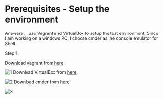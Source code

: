 # Prerequisites - Setup the environment

Answers : I use Vagrant and VirtualBox to setup the test environment. Since I am working on a windows PC, I choose cmder as the console emulator for Shell.

Step 1.

Download Vagrant from [here](https://www.vagrantup.com/)

![1](https://github.com/allenz16/hiring-engineers/blob/solutions-engineer/screenshots/1.png)
Download VirtualBox from [here](https://www.virtualbox.org/).

![2](https://github.com/allenz16/hiring-engineers/blob/solutions-engineer/screenshots/10.png)
Download cmder from [here](http://cmder.net/)

![3](https://github.com/allenz16/hiring-engineers/blob/solutions-engineer/screenshots/30.png)
